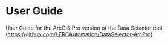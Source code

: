 User Guide
==========

User Guide for the ArcGIS Pro version of the Data Selector tool (<https://github.com/LERCAutomation/DataSelector-ArcPro>).
